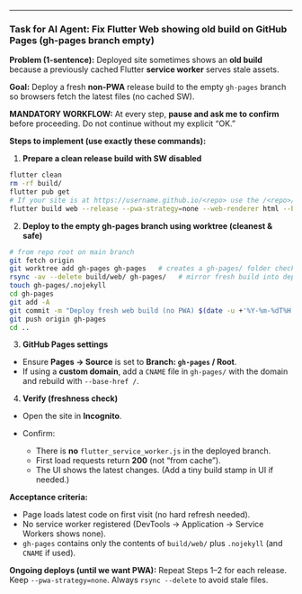 

---

### Task for AI Agent: Fix Flutter Web showing old build on GitHub Pages (gh-pages branch empty)

**Problem (1-sentence):**
Deployed site sometimes shows an **old build** because a previously cached Flutter **service worker** serves stale assets.

**Goal:**
Deploy a fresh **non-PWA** release build to the empty `gh-pages` branch so browsers fetch the latest files (no cached SW).

**MANDATORY WORKFLOW:**
At every step, **pause and ask me to confirm** before proceeding. Do not continue without my explicit “OK.”

**Steps to implement (use exactly these commands):**

1. **Prepare a clean release build with SW disabled**

```bash
flutter clean
rm -rf build/
flutter pub get
# If your site is at https://username.github.io/<repo> use the /<repo>/ base-href
flutter build web --release --pwa-strategy=none --web-renderer html --base-href /<repo>/
```

2. **Deploy to the empty gh-pages branch using worktree (cleanest & safe)**

```bash
# from repo root on main branch
git fetch origin
git worktree add gh-pages gh-pages   # creates a gh-pages/ folder checked out to the gh-pages branch
rsync -av --delete build/web/ gh-pages/   # mirror fresh build into deploy dir
touch gh-pages/.nojekyll
cd gh-pages
git add -A
git commit -m "Deploy fresh web build (no PWA) $(date -u +'%Y-%m-%dT%H:%M:%SZ')"
git push origin gh-pages
cd ..
```

3. **GitHub Pages settings**

* Ensure **Pages → Source** is set to **Branch: `gh-pages` / Root**.
* If using a **custom domain**, add a `CNAME` file in `gh-pages/` with the domain and rebuild with `--base-href /`.

4. **Verify (freshness check)**

* Open the site in **Incognito**.
* Confirm:

  * There is **no** `flutter_service_worker.js` in the deployed branch.
  * First load requests return **200** (not “from cache”).
  * The UI shows the latest changes. (Add a tiny build stamp in UI if needed.)

**Acceptance criteria:**

* Page loads latest code on first visit (no hard refresh needed).
* No service worker registered (DevTools → Application → Service Workers shows none).
* `gh-pages` contains only the contents of `build/web/` plus `.nojekyll` (and `CNAME` if used).

**Ongoing deploys (until we want PWA):**
Repeat Steps 1–2 for each release. Keep `--pwa-strategy=none`. Always `rsync --delete` to avoid stale files.


